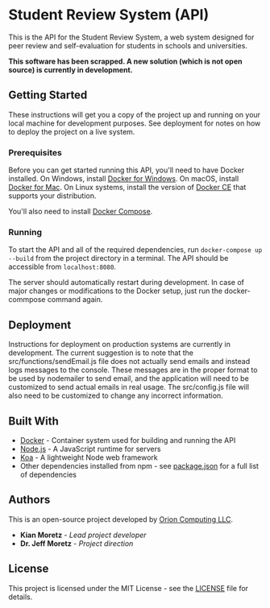 # Student Review System (API)

This is the API for the Student Review System, a web system designed for peer review and self-evaluation for students in schools and universities.

**This software has been scrapped. A new solution (which is not open source) is currently in development.**

## Getting Started

These instructions will get you a copy of the project up and running on your local machine for development purposes. See deployment for notes on how to deploy the project on a live system.

### Prerequisites

Before you can get started running this API, you'll need to have Docker installed. On Windows, install [Docker for Windows](https://www.docker.com/docker-windows). On macOS, install [Docker for Mac](https://www.docker.com/docker-mac). On Linux systems, install the version of [Docker CE](https://www.docker.com/community-edition) that supports your distribution.

You'll also need to install [Docker Compose](https://docs.docker.com/compose/install/).

### Running

To start the API and all of the required dependencies, run `docker-compose up --build` from the project directory in a terminal. The API should be accessible from `localhost:8080`.

The server should automatically restart during development. In case of major changes or modifications to the Docker setup, just run the docker-commpose command again.

## Deployment

Instructions for deployment on production systems are currently in development. The current suggestion is to note that the src/functions/sendEmail.js file does not actually send emails and instead logs messages to the console. These messages are in the proper format to be used by nodemailer to send email, and the application will need to be customized to send actual emails in real usage. The src/config.js file will also need to be customized to change any incorrect information.

## Built With

* [Docker](https://www.docker.com/) - Container system used for building and running the API
* [Node.js](https://nodejs.org/en/) - A JavaScript runtime for servers
* [Koa](http://koajs.com/) - A lightweight Node web framework
* Other dependencies installed from npm - see [package.json](package.json) for a full list of dependencies

## Authors

This is an open-source project developed by [Orion Computing LLC](https://orioncomputing.net).

* **Kian Moretz** - _Lead project developer_
* **Dr. Jeff Moretz** - _Project direction_

## License

This project is licensed under the MIT License - see the [LICENSE](LICENSE) file for details.
